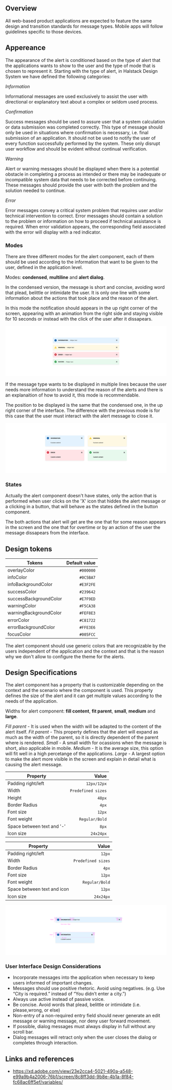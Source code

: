 ## Overview

All web-based product applications are expected to feature the same design and transition standards for message types. Mobile apps will follow guidelines specific to those devices.

## Appereance

The appearance of the alert is conditioned based on the type of alert that the applications wants to show to the user and the type of mode that is chosen to represent it. Starting with the type of alert, in Halstack Design System we have defined the following categories:

_Information_

Informational messages are used exclusively to assist the user with directional or explanatory text about a complex or seldom used process.

_Confirmation_

Success messages should be used to assure user that a system calculation or data submission was completed correctly. This type of message should only be used in situations where confirmation is necessary, i.e. final submission of an application. It should not be used to notify the user of every function successfully performed by the system. These only disrupt user workflow and should be evident without continual verification.

_Warning_

Alert or warning messages should be displayed when there is a potential obstacle in completing a process as intended or there may be inadequate or incompatible system data that needs to be corrected before continuing. These messages should provide the user with both the problem and the solution needed to continue.

_Error_

Error messages convey a critical system problem that requires user and/or technical intervention to correct. Error messages should contain a solution to the problem or information on how to proceed if technical assistance is required. When error validation appears, the corresponding field associated with the error will display with a red indicator.

### Modes

There are three different modes for the alert component, each of them should be used according to the information that want to be given to the user, defined in the application level.

Modes: **condensed**, **multiline** and **alert dialog**.

In the condensed version, the message is short and concise, avoiding word that plead, belittle or intimidate the user. It is only one line with some information about the actions that took place and the reason of the alert.

In this mode the notification should appears in the up right corner of the screen, appearing with an animation from the right side and staying visible for 10 seconds or instead with the click of the user after it dissapears.

![Alert mode for the condensed version](images/alert_mode_condensed.png)

If the message type wants to be displayed in multiple lines because the user needs more information to understand the reason of the alerts and there is an explanaition of how to avoid it, this mode is recommendable.

The position to be displayed is the same that the condensed one, in the up right corner of the interface. The difference with the previous mode is for this case that the user must interact with the alert message to close it.

![Alert mode for the multiple lines with more information](images/alert_mode_multi.png)


### States

Actually the alert component doesn't have states, only the action that is performed when user clicks on the 'X' icon that hiddes the alert message or a clicking in a button, that will behave as the states defined in the button component.

The both actions that alert will get are the one that for some reason appears in the screen and the one that for overtime or by an action of the user the message dissapears from the interface.

## Design tokens

| Tokens       | Default value |
| ------------ | ------------: |
| overlayColor |     `#000000` |
| infoColor    |     `#0C5BA7` |
| infoBackgroundColor    |     `#E3F2FE` |
| successColor |     `#239642` |
| successBackgroundColor |     `#E7F9ED` |
| warningColor |     `#F5CA38` |
| warningBackgroundColor |     `#FEF8E3` |
| errorColor   |     `#C81722` |
| errorBackgroundColor   |     `#FFE3E6` |
| focusColor   |     `#005FCC` |

The alert component should use generic colors that are recognizable by the users independent of the application and the context and that is the reason why we don't allow to configure the theme for the alerts.

## Design Specifications

The alert component has a property that is customizable depending on the context and the scenario where the component is used. This property defines the size of the alert and it can get multiple values according to the needs of the application.

Widths for alert component: **fill content**, **fit parent**, **small**, **medium** and **large**.

_Fill parent_ - It is used when the width will be adapted to the content of the alert itself.
_Fit parent_ - This property defines that the alert will expand as much as the width of the parent, so it is directly dependent of the parent where is rendered.
_Small_ - A small width for ocassions when the message is short, also applicable in mobile.
_Medium_ - It is the average size, this option will fit well in a high percetange of the applications.
_Large_ - A largest option to make the alert more visible in the screen and explain in detail what is causing the alert message.

| Property                   |              Value |
| -------------------------- | -----------------: |
| Padding right/left         |        `12px/12px` |
| Width                      | `Predefined sizes` |
| Height                     |             `48px` |
| Border Radius              |              `4px` |
| Font size                  |             `12px` |
| Font weight                |     `Regular/Bold` |
| Space between text and '-' |              `8px` |
| Icon size                  |          `24x24px` |


| Property                    |              Value |
| --------------------------- | -----------------: |
| Padding right/left          |             `12px` |
| Width                       | `Predefined sizes` |
| Border Radius               |              `4px` |
| Font size                   |             `12px` |
| Font weight                 |     `Regular/Bold` |
| Space between text and icon |             `12px` |
| Icon size                   |          `24x24px` |

![alert specifications](images/alert_specs.png)


### User Interface Design Considerations

- Incorporate messages into the application when necessary to keep users informed of important changes.
- Messages should use positive rhetoric. Avoid using negatives. (e.g. Use “City is required.” instead of “You didn’t enter a city.”)
- Always use active instead of passive voice.
- Be concise. Avoid words that plead, belittle or intimidate (i.e. please,wrong, or else)
- Non-entry of a non-required entry field should never generate an edit message or warning message, nor deny user forward movement.
- If possible, dialog messages must always display in full without any scroll bar.
- Dialog messages will retract only when the user closes the dialog or completes through interaction.

## Links and references

- https://xd.adobe.com/view/23e2cca4-5021-490a-a548-e99a9b4a2006-76b1/screen/8c8ff3dd-9b8e-4b1a-8f84-fc68ac6ff5ef/variables/

